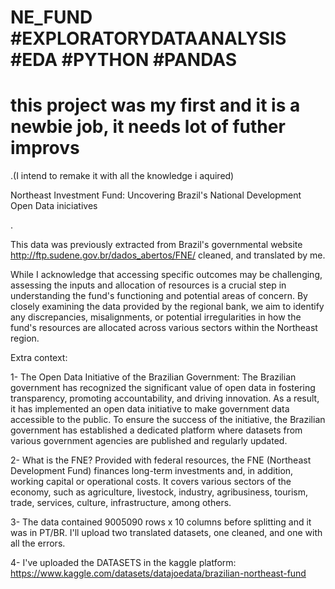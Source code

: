 # NE_FUND #EXPLORATORYDATAANALYSIS #EDA #PYTHON #PANDAS 
# this project was my first and it is a newbie job, it needs lot of futher improvs
.(I intend to remake it with all the knowledge i aquired)

Northeast Investment Fund: Uncovering Brazil's National Development Open Data iniciatives 



.

This data was previously extracted from Brazil's governmental website http://ftp.sudene.gov.br/dados_abertos/FNE/ 
cleaned, and translated by me.  

While I acknowledge that accessing specific outcomes may be challenging, assessing the inputs and allocation of resources is a crucial step in understanding the fund's functioning and potential areas of concern. By closely examining the data provided by the regional bank, we aim to identify any discrepancies, misalignments, or potential irregularities in how the fund's resources are allocated across various sectors within the Northeast region. 


Extra context: 


1- The Open Data Initiative of the Brazilian Government:
The Brazilian government has recognized the significant value of open data in fostering transparency, promoting accountability, and driving innovation. As a result, it has implemented an open data initiative to make government data accessible to the public. To ensure the success of the initiative, the Brazilian government has established a dedicated platform where datasets from various government agencies are published and regularly updated.

2- What is the FNE? 
Provided with federal resources, the FNE (Northeast Development Fund) finances long-term investments and, in addition, working capital or operational costs. It covers various sectors of the economy, such as agriculture, livestock, industry, agribusiness, tourism, trade, services, culture, infrastructure, among others.


3- The data contained 9005090 rows x 10 columns before splitting and it was in PT/BR. I'll upload two translated datasets, one cleaned, and one with all the errors. 

4- I've uploaded the DATASETS in the kaggle platform: https://www.kaggle.com/datasets/datajoedata/brazilian-northeast-fund
